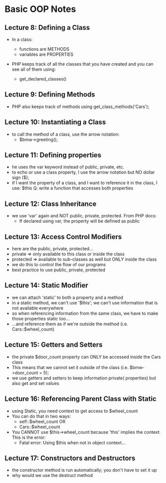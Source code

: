 # Basic OOP Notes

## Lecture 8: Defining a Class
- In a class:
  - functions are METHODS
  - variables are PROPERTIES

- PHP keeps track of all the classes that you have created and you can see all of them using:
  - get_declared_classes()


## Lecture 9: Defining Methods
- PHP also keeps track of methods using get_class_methods('Cars');


## Lecture 10: Instantiating a Class
- to call the method of a class, use the arrow notation:
  - $bmw->greeting();

## Lecture 11: Defining properties
- he uses the var keyword instead of public, private, etc.
- to echo or use a class property, I use the arrow notation but NO dollar sign ($);
- if I want the property of a class, and I want to reference it in the class, I use: $this
Q: write a function that accesses both properties


## Lecture 12: Class Inheritance
- we use 'var' again and NOT public, private, protected. From PHP docs:
  - If declared using var, the property will be defined as public

## Lecture 13: Access Control Modifiers
- here are the public, private, protected...
- private => only available to this class or inside the class
- protected => available to sub-classes as well but ONLY inside the class
- we do this to control the flow of our programs
- best practice to use public, private, protected

## Lecture 14: Static Modifier
- we can attach 'static' to both a property and a method
- in a static method, we can't use '$this'; we can't use information that is not available everywhere
- so when referencing information from the same class, we have to make those properties static too...
- ...and reference them as if we're outside the method (i.e. Cars::$wheel_count)


## Lecture 15: Getters and Setters
- the private $door_count property can ONLY be accessed inside the Cars class
- This means that we cannot set it outside of the class (i.e. $bmw->door_count = 5);
- we use getters and setters to keep information private( properties) but also get and set values


## Lecture 16: Referencing Parent Class with Static
- using Static, you need context to get access to $wheel_count
- You can do that in two ways:
  - self::$wheel_count OR
  - Cars::$wheel_count
- You CANNOT use $this->wheel_count because 'this' implies the context. This is the error:
  - Fatal error: Using $this when not in object context...

## Lecture 17: Constructors and Destructors
- the constructor method is run automatically; you don't have to set it up
- why would we use the destruct method



